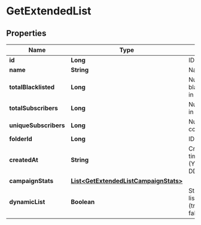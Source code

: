 
# GetExtendedList

## Properties
Name | Type | Description | Notes
------------ | ------------- | ------------- | -------------
**id** | **Long** | ID of the list | 
**name** | **String** | Name of the list | 
**totalBlacklisted** | **Long** | Number of blacklisted contacts in the list | 
**totalSubscribers** | **Long** | Number of contacts in the list | 
**uniqueSubscribers** | **Long** | Number of unique contacts in the list | 
**folderId** | **Long** | ID of the folder | 
**createdAt** | **String** | Creation UTC date-time of the list (YYYY-MM-DDTHH:mm:ss.SSSZ) | 
**campaignStats** | [**List&lt;GetExtendedListCampaignStats&gt;**](GetExtendedListCampaignStats.md) |  |  [optional]
**dynamicList** | **Boolean** | Status telling if the list is dynamic or not (true&#x3D;dynamic, false&#x3D;not dynamic) |  [optional]



